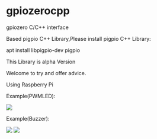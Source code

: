 # gpiozerocpp
gpiozero C/C++ interface

Based pigpio C++ Library,Please install pigpio C++ Library:

apt install libpigpio-dev pigpio

This Library is alpha Version

Welcome to try and offer advice.

Using Raspberry Pi

Example(PWMLED):

<image src=https://github.com/andrew98450/gpiozerocpp/blob/0.1-alpha/img/example.png>
 
Example(Buzzer): 
 
<image src=https://github.com/andrew98450/gpiozerocpp/blob/0.1-alpha/img/example2.png>
  
<image src=https://github.com/andrew98450/gpiozerocpp/blob/0.1-alpha/img/example.gif>

